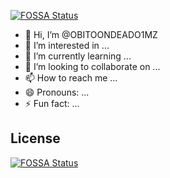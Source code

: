 [![FOSSA Status](https://app.fossa.com/api/projects/git%2Bgithub.com%2FOBITOONDEADO1MZ%2FOBITOONDEADO1MZ.svg?type=shield)](https://app.fossa.com/projects/git%2Bgithub.com%2FOBITOONDEADO1MZ%2FOBITOONDEADO1MZ?ref=badge_shield)

- 👋 Hi, I’m @OBITOONDEADO1MZ
- 👀 I’m interested in ...
- 🌱 I’m currently learning ...
- 💞️ I’m looking to collaborate on ...
- 📫 How to reach me ...
- 😄 Pronouns: ...
- ⚡ Fun fact: ...

<!---
OBITOONDEADO1MZ/OBITOONDEADO1MZ is a ✨ special ✨ repository because its `README.md` (this file) appears on your GitHub profile.
You can click the Preview link to take a look at your changes.
--->


## License
[![FOSSA Status](https://app.fossa.com/api/projects/git%2Bgithub.com%2FOBITOONDEADO1MZ%2FOBITOONDEADO1MZ.svg?type=large)](https://app.fossa.com/projects/git%2Bgithub.com%2FOBITOONDEADO1MZ%2FOBITOONDEADO1MZ?ref=badge_large)